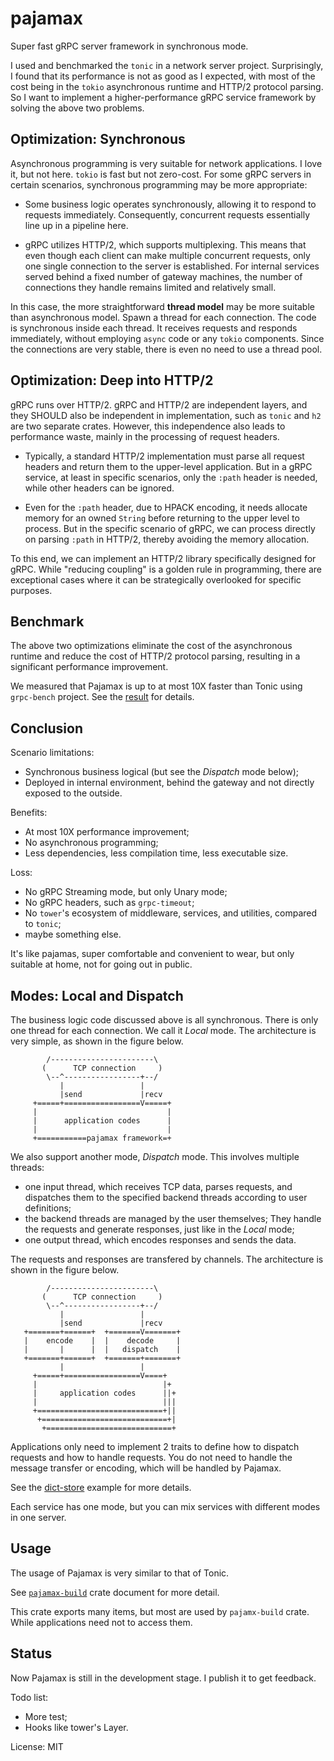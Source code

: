 # pajamax

Super fast gRPC server framework in synchronous mode.

I used and benchmarked the `tonic` in a network server project.
Surprisingly, I found that its performance is not as good as I expected,
with most of the cost being in the `tokio` asynchronous runtime and HTTP/2
protocol parsing. So I want to implement a higher-performance gRPC service
framework by solving the above two problems.

## Optimization: Synchronous

Asynchronous programming is very suitable for network applications. I love it,
but not here. `tokio` is fast but not zero-cost. For some gRPC servers in
certain scenarios, synchronous programming may be more appropriate:

- Some business logic operates synchronously, allowing it to respond to
  requests immediately. Consequently, concurrent requests essentially
  line up in a pipeline here.

- gRPC utilizes HTTP/2, which supports multiplexing. This means that even
  though each client can make multiple concurrent requests, only one single
  connection to the server is established. For internal services served
  behind a fixed number of gateway machines, the number of connections they
  handle remains limited and relatively small.

In this case, the more straightforward **thread model** may be more suitable
than asynchronous model.
Spawn a thread for each connection. The code is synchronous inside each thread.
It receives requests and responds immediately, without employing `async` code
or any `tokio` components. Since the connections are very stable, there
is even no need to use a thread pool.

## Optimization: Deep into HTTP/2

gRPC runs over HTTP/2. gRPC and HTTP/2 are independent layers, and they SHOULD
also be independent in implementation, such as `tonic` and `h2` are two separate
crates. However, this independence also leads to performance waste, mainly
in the processing of request headers.

- Typically, a standard HTTP/2 implementation must parse all request headers
  and return them to the upper-level application. But in a gRPC service, at
  least in specific scenarios, only the `:path` header is needed, while other
  headers can be ignored.

- Even for the `:path` header, due to HPACK encoding, it needs allocate memory
  for an owned `String` before returning to the upper level to process. But
  in the specific scenario of gRPC, we can process directly on
  parsing `:path` in HTTP/2, thereby avoiding the memory allocation.

To this end, we can implement an HTTP/2 library specifically designed for gRPC.
While "reducing coupling" is a golden rule in programming, there are exceptional
cases where it can be strategically overlooked for specific purposes.

## Benchmark

The above two optimizations eliminate the cost of the asynchronous runtime
and reduce the cost of HTTP/2 protocol parsing, resulting in a significant
performance improvement.

We measured that Pajamax is up to at most 10X faster than Tonic using
`grpc-bench` project.  See the
[result](https://github.com/WuBingzheng/pajamax/blob/main/benchmark.md)
for details.

## Conclusion

Scenario limitations:

- Synchronous business logical (but see the *Dispatch* mode below);
- Deployed in internal environment, behind the gateway and not directly exposed to the outside.

Benefits:

- At most 10X performance improvement;
- No asynchronous programming;
- Less dependencies, less compilation time, less executable size.

Loss:

- No gRPC Streaming mode, but only Unary mode;
- No gRPC headers, such as `grpc-timeout`;
- No `tower`'s ecosystem of middleware, services, and utilities, compared to `tonic`;
- maybe something else.

It's like pajamas, super comfortable and convenient to wear, but only
suitable at home, not for going out in public.

## Modes: Local and Dispatch

The business logic code discussed above is all synchronous. There is
only one thread for each connection. We call it *Local* mode.
The architecture is very simple, as shown in the figure below.

```
        /-----------------------\
       (      TCP connection     )
        \--^-----------------+--/
           |                 |
           |send             |recv
     +=====+=================V=====+
     |                             |
     |      application codes      |
     |                             |
     +===========pajamax framework=+
```

We also support another mode, *Dispatch* mode. This involves multiple threads:

- one input thread, which receives TCP data, parses requests, and dispatches
  them to the specified backend threads according to user definitions;
- the backend threads are managed by the user themselves; They handle the
  requests and generate responses, just like in the *Local* mode;
- one output thread, which encodes responses and sends the data.

The requests and responses are transfered by channels. The architecture is
shown in the figure below.

```
        /-----------------------\
       (      TCP connection     )
        \--^-----------------+--/
           |                 |
           |send             |recv
   +=======+======+  +=======V=======+
   |    encode    |  |    decode     |
   |       |      |  |   dispatch    |
   +=======+======+  +=======+=======+
           |                 |
     +=====+=================V====+
     |                            |+
     |     application codes      ||+
     |                            |||
     +============================+||
      +============================+|
       +============================+
```

Applications only need to implement 2 traits to define how to dispatch
requests and how to handle requests. You do not need to handle the
message transfer or encoding, which will be handled by Pajamax.

See the [dict-store](https://github.com/WuBingzheng/pajamax/blob/main/examples/src/dict_store.rs)
example for more details.

Each service has one mode, but you can mix services with different modes
in one server.

## Usage
The usage of Pajamax is very similar to that of Tonic.

See [`pajamax-build`](https://docs.rs/pajamax-build) crate document for more detail.

This crate exports many items, but most are used by `pajamx-build` crate.
While applications need not to access them.

## Status

Now Pajamax is still in the development stage. I publish it to get feedback.

Todo list:

- More test;
- Hooks like tower's Layer.

License: MIT

